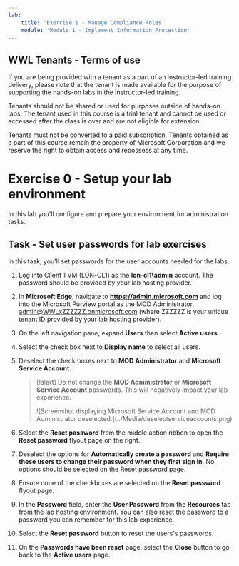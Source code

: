 ```yaml
---
lab:
    title: 'Exercise 1 - Manage Compliance Roles'
    module: 'Module 1 - Implement Information Protection'
---
```

## WWL Tenants - Terms of use

If you are being provided with a tenant as a part of an instructor-led training delivery, please note that the tenant is made available for the purpose of supporting the hands-on labs in the instructor-led training.

Tenants should not be shared or used for purposes outside of hands-on labs. The tenant used in this course is a trial tenant and cannot be used or accessed after the class is over and are not eligible for extension.

Tenants must not be converted to a paid subscription. Tenants obtained as a part of this course remain the property of Microsoft Corporation and we reserve the right to obtain access and repossess at any time.

# Exercise 0 - Setup your lab environment

In this lab you'll configure and prepare your environment for administration tasks.

## Task - Set user passwords for lab exercises

In this task, you'll set passwords for the user accounts needed for the labs.

1. Log into Client 1 VM (LON-CL1) as the **lon-cl1\admin** account. The password should be provided by your lab hosting provider.

1. In **Microsoft Edge**, navigate to **https://admin.microsoft.com** and log into the Microsoft Purview portal as the MOD Administrator, admin@WWLxZZZZZZ.onmicrosoft.com (where ZZZZZZ is your unique tenant ID provided by your lab hosting provider).

1. On the left navigation pane, expand **Users** then select **Active users**.

1. Select the check box next to **Display name** to select all users.

1. Deselect the check boxes next to **MOD Administrator** and **Microsoft Service Account**.

    >[!alert] Do not change the **MOD Administrator** or **Microsoft Service Account** passwords. This will negatively impact your lab experience.
    ><p>
    > ![Screenshot displaying Microsoft Service Account and MOD Administrator deselected.](../Media/deselectserviceaccounts.png)

1. Select the **Reset password** from the middle action ribbon to open the **Reset password** flyout page on the right.

1. Deselect the options for **Automatically create a password** and **Require these users to change their password when they first sign in**. No options should be selected on the Reset password page.

1. Ensure none of the checkboxes are selected on the **Reset password** flyout page.

1. In the **Password** field, enter the **User Password** from the **Resources** tab from the lab hosting environment. You can also reset the password to a password you can remember for this lab experience.

1. Select the **Reset password** button to reset the users's passwords.

1. On the **Passwords have been reset** page, select the **Close** button to go back to the **Active users** page.
